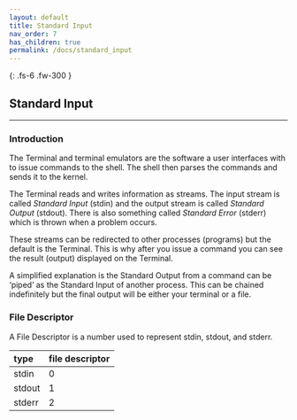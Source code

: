 ```yaml
---
layout: default
title: Standard Input
nav_order: 7
has_children: true
permalink: /docs/standard_input
---
```


{: .fs-6 .fw-300 }

## Standard Input

---

### Introduction

The Terminal and terminal emulators are the software a user interfaces with to issue commands to the shell. The shell then parses the commands and sends it to the kernel.

The Terminal reads and writes information as streams. The input stream is called _Standard Input_ (stdin) and the output stream is called _Standard Output_ (stdout). There is also something called _Standard Error_ (stderr) which is thrown when a problem occurs.

These streams can be redirected to other processes (programs) but the default is the Terminal. This is why after you issue a command you can see the result (output) displayed on the Terminal.

A simplified explanation is the Standard Output from a command can be ‘piped’ as the Standard Input of another process. This can be chained indefinitely but the final output will be either your terminal or a file.

### File Descriptor

A File Descriptor is a number used to represent stdin, stdout, and stderr.

| type   | file descriptor |
| :----- | :-------------- |
| stdin  | 0               |
| stdout | 1               |
| stderr | 2               |
